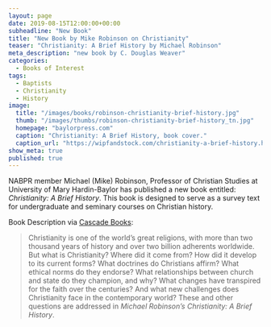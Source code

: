 ```yaml
---
layout: page
date: 2019-08-15T12:00:00+00:00
subheadline: "New Book"
title: "New Book by Mike Robinson on Christianity"
teaser: "Christianity: A Brief History by Michael Robinson"
meta_description: "new book by C. Douglas Weaver"
categories:
  - Books of Interest
tags:
  - Baptists
  - Christianity
  - History
image:
  title: "/images/books/robinson-christianity-brief-history.jpg"
  thumb: "/images/thumbs/robinson-christianity-brief-history_tn.jpg"
  homepage: "baylorpress.com"
  caption: "Christianity: A Brief History, book cover."
  caption_url: "https://wipfandstock.com/christianity-a-brief-history.html"
show_meta: true
published: true
---
```

NABPR member Michael (Mike) Robinson, Professor of Christian Studies at University of Mary Hardin-Baylor has published a new book entitled: *Christianity: A Brief History*. This book is designed to serve as a survey text for undergraduate and seminary courses on Christian history.

Book Description via [Cascade Books](https://wipfandstock.com/christianity-a-brief-history.html):
>Christianity is one of the world’s great religions, with more than two thousand years of history and over two billion adherents worldwide. But what is Christianity? Where did it come from? How did it develop to its current forms? What doctrines do Christians affirm? What ethical norms do they endorse? What relationships between church and state do they champion, and why? What changes have transpired for the faith over the centuries? And what new challenges does Christianity face in the contemporary world? These and other questions are addressed in _Michael Robinson’s Christianity: A Brief History_.
